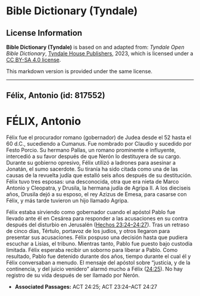 # Bible Dictionary (Tyndale)

## License Information

**Bible Dictionary (Tyndale)** is based on and adapted from: _Tyndale Open Bible Dictionary_, [Tyndale House Publishers](https://tyndaleopenresources.com/), 2023, which is licensed under a [CC BY-SA 4.0 license](https://creativecommons.org/licenses/by-sa/4.0/legalcode.en).

This markdown version is provided under the same license.



--------------------------------

## Félix, Antonio (id: 817552)

FÉLIX, Antonio
==============

Félix fue el procurador romano (gobernador) de Judea desde el 52 hasta el 60 d.C., sucediendo a Cumanus. Fue nombrado por Claudio y sucedido por Festo Porcio. Su hermano Pallas, un romano prominente e influyente, intercedió a su favor después de que Nerón lo destituyera de su cargo. Durante su gobierno opresivo, Félix utilizó a ladrones para asesinar a Jonatán, el sumo sacerdote. Su tiranía ha sido citada como una de las causas de la revuelta judía que estalló seis años después de su destitución. Félix tuvo tres esposas: una desconocida, otra que era nieta de Marco Antonio y Cleopatra, y Drusila, la hermana judía de Agripa II. A los dieciseis años, Drusila dejó a su esposo, el rey Azizus de Emesa, para casarse con Félix, y más tarde tuvieron un hijo llamado Agripa.

Félix estaba sirviendo como gobernador cuando el apóstol Pablo fue llevado ante él en Cesárea para responder a las acusaciones en su contra después del disturbio en Jerusalén ([Hechos 23:24–24:27](https://ref.ly/Acts23:24-Acts24:27)). Tras un retraso de cinco días, Tértulo, portavoz de los judíos, y otros llegaron para presentar sus acusaciones. Félix pospuso una decisión hasta que pudiera escuchar a Lisias, el tribuno. Mientras tanto, Pablo fue puesto bajo custodia limitada. Félix esperaba recibir un soborno para liberar a Pablo. Como resultado, Pablo fue detenido durante dos años, tiempo durante el cual él y Félix conversaban a menudo. El mensaje del apóstol sobre “justicia, y de la continencia, y del juicio venidero” alarmó mucho a Félix ([24:25](https://ref.ly/Acts24:25)). No hay registro de su vida después de ser llamado por Nerón.

* **Associated Passages:** ACT 24:25; ACT 23:24–ACT 24:27

